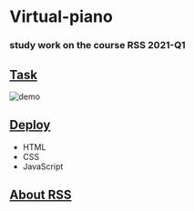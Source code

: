 # Virtual-piano

### study work on the course RSS 2021-Q1

## [Task](https://rolling-scopes-school.github.io/stage0/#/stage1/tasks/js-projects/virtual-piano)

![demo](/demo.png)

## [Deploy](https://voloshin-sergei.github.io/Virtual-piano/)

- HTML
- CSS
- JavaScript

## [About RSS](https://rs.school/)
